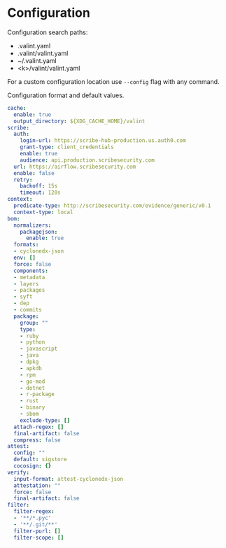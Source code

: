# Configuration 

Configuration search paths:

- .valint.yaml
- .valint/valint.yaml
- ~/.valint.yaml
- \<k\>/valint/valint.yaml

For a custom configuration location use `--config` flag with any command.

Configuration format and default values.

```yaml
cache:
  enable: true
  output_directory: ${XDG_CACHE_HOME}/valint
scribe:
  auth:
    login-url: https://scribe-hub-production.us.auth0.com
    grant-type: client_credentials
    enable: true
    audience: api.production.scribesecurity.com
  url: https://airflow.scribesecurity.com
  enable: false
  retry:
    backoff: 15s
    timeout: 120s
context:
  predicate-type: http://scribesecurity.com/evidence/generic/v0.1
  context-type: local
bom:
  normalizers:
    packagejson:
      enable: true
  formats:
  - cyclonedx-json
  env: []
  force: false
  components:
  - metadata
  - layers
  - packages
  - syft
  - dep
  - commits
  package:
    group: ""
    type:
    - ruby
    - python
    - javascript
    - java
    - dpkg
    - apkdb
    - rpm
    - go-mod
    - dotnet
    - r-package
    - rust
    - binary
    - sbom
    exclude-type: []
  attach-regex: []
  final-artifact: false
  compress: false
attest:
  config: ""
  default: sigstore
  cocosign: {}
verify:
  input-format: attest-cyclonedx-json
  attestation: ""
  force: false
  final-artifact: false
filter:
  filter-regex:
  - '**/*.pyc'
  - '**/.git/**'
  filter-purl: []
  filter-scope: []
```
